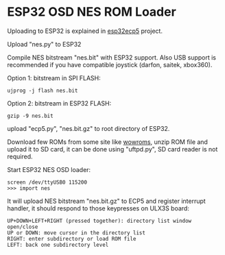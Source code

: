 # ESP32 OSD NES ROM Loader

Uploading to ESP32 is explained in
[esp32ecp5](https://github.com/emard/esp32ecp5) project.

Upload "nes.py" to ESP32

Compile NES bitstream "nes.bit" with ESP32 support. Also USB support
is recommended if you have compatible joystick (darfon, saitek, xbox360).

Option 1: bitstream in SPI FLASH:

    ujprog -j flash nes.bit

Option 2: bitstream in ESP32 FLASH:

    gzip -9 nes.bit

upload "ecp5.py", "nes.bit.gz" to root directory of ESP32.

Download few ROMs from some site like [wowroms](https://wowroms.com),
unzip ROM file and upload it to SD card, it can be done using
"uftpd.py", SD card reader is not required.

Start ESP32 NES OSD loader:

    screen /dev/ttyUSB0 115200
    >>> import nes

It will upload NES bitstream "nes.bit.gz" to ECP5 and
register interrupt handler, it should respond to those keypresses on
ULX3S board:

    UP+DOWN+LEFT+RIGHT (pressed together): directory list window open/close
    UP or DOWN: move cursor in the directory list
    RIGHT: enter subdirectory or load ROM file
    LEFT: back one subdirectory level
 